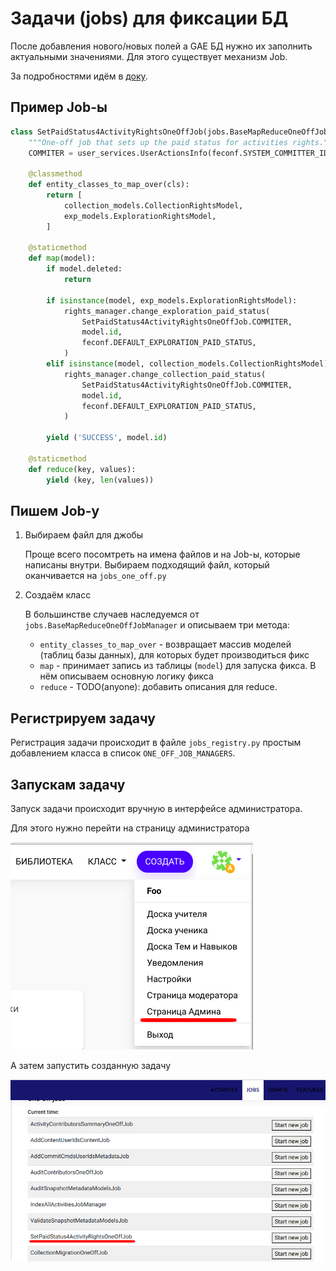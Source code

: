 # Задачи (jobs) для фиксации БД

После добавления нового/новых полей а GAE БД нужно их заполнить актуальными значениями.
Для этого существует механизм Job.

За подробностями идём в [доку](https://github.com/oppia/oppia/wiki/Writing-new-one-off-jobs-using-map-reduce).

## Пример Job-ы

```python
class SetPaidStatus4ActivityRightsOneOffJob(jobs.BaseMapReduceOneOffJobManager):
    """One-off job that sets up the paid status for activities rights."""
    COMMITER = user_services.UserActionsInfo(feconf.SYSTEM_COMMITTER_ID)

    @classmethod
    def entity_classes_to_map_over(cls):
        return [
            collection_models.CollectionRightsModel,
            exp_models.ExplorationRightsModel,
        ]

    @staticmethod
    def map(model):
        if model.deleted:
            return

        if isinstance(model, exp_models.ExplorationRightsModel):
            rights_manager.change_exploration_paid_status(
                SetPaidStatus4ActivityRightsOneOffJob.COMMITER,
                model.id,
                feconf.DEFAULT_EXPLORATION_PAID_STATUS,
            )
        elif isinstance(model, collection_models.CollectionRightsModel):
            rights_manager.change_collection_paid_status(
                SetPaidStatus4ActivityRightsOneOffJob.COMMITER,
                model.id,
                feconf.DEFAULT_EXPLORATION_PAID_STATUS,
            )

        yield ('SUCCESS', model.id)

    @staticmethod
    def reduce(key, values):
        yield (key, len(values))
```

## Пишем Job-у

1. Выбираем файл для джобы

    Проще всего посомтреть на имена файлов и на Job-ы, которые написаны внутри.
    Выбираем подходящий файл, который оканчивается на `jobs_one_off.py`

2. Создаём класс

    В большинстве случаев наследуемся от `jobs.BaseMapReduceOneOffJobManager` и описываем три метода:

    * `entity_classes_to_map_over` - возвращает массив моделей (таблиц базы данных), для которых будет производиться фикс
    * `map` - принимает запись из таблицы (`model`) для запуска фикса. В нём описываем основную логику фикса
    * `reduce` - TODO(anyone): добавить описания для reduce.

## Регистрируем задачу

Регистрация задачи происходит в файле `jobs_registry.py` простым добавлением класса в список `ONE_OFF_JOB_MANAGERS`.

## Запускам задачу

Запуск задачи происходит вручную в интерфейсе администратора.

Для этого нужно перейти на страницу администратора

![Страница администратора](imgs/jobs_admin_page.png)

А затем запустить созданную задачу

![Страница администратора](imgs/jobs_jobs_list.png)
